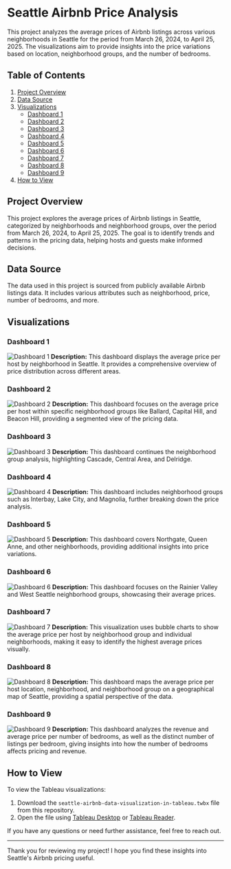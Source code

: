 # Seattle Airbnb Price Analysis

This project analyzes the average prices of Airbnb listings across various neighborhoods in Seattle for the period from March 26, 2024, to April 25, 2025. The visualizations aim to provide insights into the price variations based on location, neighborhood groups, and the number of bedrooms.

## Table of Contents

1. [Project Overview](#project-overview)
2. [Data Source](#data-source)
3. [Visualizations](#visualizations)
   - [Dashboard 1](#dashboard-1)
   - [Dashboard 2](#dashboard-2)
   - [Dashboard 3](#dashboard-3)
   - [Dashboard 4](#dashboard-4)
   - [Dashboard 5](#dashboard-5)
   - [Dashboard 6](#dashboard-6)
   - [Dashboard 7](#dashboard-7)
   - [Dashboard 8](#dashboard-8)
   - [Dashboard 9](#dashboard-9)
4. [How to View](#how-to-view)

## Project Overview

This project explores the average prices of Airbnb listings in Seattle, categorized by neighborhoods and neighborhood groups, over the period from March 26, 2024, to April 25, 2025. The goal is to identify trends and patterns in the pricing data, helping hosts and guests make informed decisions.

## Data Source

The data used in this project is sourced from publicly available Airbnb listings data. It includes various attributes such as neighborhood, price, number of bedrooms, and more.

## Visualizations

### Dashboard 1
![Dashboard 1](path/to/your/image1.png)
**Description:** This dashboard displays the average price per host by neighborhood in Seattle. It provides a comprehensive overview of price distribution across different areas.

### Dashboard 2
![Dashboard 2](path/to/your/image2.png)
**Description:** This dashboard focuses on the average price per host within specific neighborhood groups like Ballard, Capital Hill, and Beacon Hill, providing a segmented view of the pricing data.

### Dashboard 3
![Dashboard 3](path/to/your/image3.png)
**Description:** This dashboard continues the neighborhood group analysis, highlighting Cascade, Central Area, and Delridge.

### Dashboard 4
![Dashboard 4](path/to/your/image4.png)
**Description:** This dashboard includes neighborhood groups such as Interbay, Lake City, and Magnolia, further breaking down the price analysis.

### Dashboard 5
![Dashboard 5](path/to/your/image5.png)
**Description:** This dashboard covers Northgate, Queen Anne, and other neighborhoods, providing additional insights into price variations.

### Dashboard 6
![Dashboard 6](path/to/your/image6.png)
**Description:** This dashboard focuses on the Rainier Valley and West Seattle neighborhood groups, showcasing their average prices.

### Dashboard 7
![Dashboard 7](path/to/your/image7.png)
**Description:** This visualization uses bubble charts to show the average price per host by neighborhood group and individual neighborhoods, making it easy to identify the highest average prices visually.

### Dashboard 8
![Dashboard 8](path/to/your/image8.png)
**Description:** This dashboard maps the average price per host location, neighborhood, and neighborhood group on a geographical map of Seattle, providing a spatial perspective of the data.

### Dashboard 9
![Dashboard 9](path/to/your/image9.png)
**Description:** This dashboard analyzes the revenue and average price per number of bedrooms, as well as the distinct number of listings per bedroom, giving insights into how the number of bedrooms affects pricing and revenue.

## How to View

To view the Tableau visualizations:

1. Download the `seattle-airbnb-data-visualization-in-tableau.twbx` file from this repository.
2. Open the file using [Tableau Desktop](https://www.tableau.com/products/desktop) or [Tableau Reader](https://www.tableau.com/products/reader).

If you have any questions or need further assistance, feel free to reach out.

---

Thank you for reviewing my project! I hope you find these insights into Seattle's Airbnb pricing useful.

 
